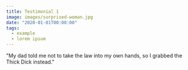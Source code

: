 ```yaml
---
title: Testimonial 1
image: images/surprised-woman.jpg
date: "2020-01-01T00:00:00"
tags:
  - example
  - lorem ipsum
---
```

"My dad told me not to take the law into my own hands, so I grabbed the Thick Dick instead."